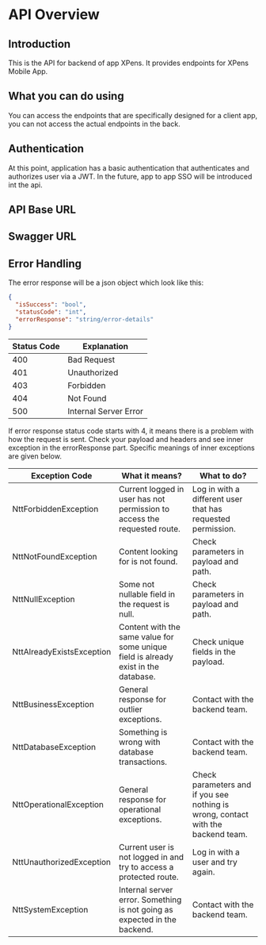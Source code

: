 # API Overview

<!-- This document provides an introduction into your API. -->

## Introduction

This is the API for backend of app XPens. It provides endpoints for XPens Mobile App.

## What you can do using <API name>

You can access the endpoints that are specifically designed for a client app, 
you can not access the actual endpoints in the back.

## Authentication

At this point, application has a basic authentication that authenticates and authorizes user via a JWT.
In the future, app to app SSO will be introduced int the api.

## API Base URL

<a href="https://app-masraf-bff-api-dev-001.azurewebsites.net/api"></a>

## Swagger URL

<a href="https://app-masraf-bff-api-dev-001.azurewebsites.net/swagger/index.html"></a>

## Error Handling

The error response will be a json object which look like this:

```json
{
  "isSuccess": "bool",
  "statusCode": "int",
  "errorResponse": "string/error-details"
}
```

| Status Code | Explanation           |
|-------------|-----------------------|
| 400         | Bad Request           |
| 401         | Unauthorized          |
| 403         | Forbidden             |
| 404         | Not Found             |
| 500         | Internal Server Error |

If error response status code starts with 4, it means there is a problem with how the request is sent. 
Check your payload and headers and see inner exception in the errorResponse part. Specific meanings of 
inner exceptions are given below.

| Exception Code            | What it means?                                                                      | What to do?                                                                      |
|---------------------------|-------------------------------------------------------------------------------------|----------------------------------------------------------------------------------|
| NttForbiddenException     | Current logged in user has not permission to access the requested route.            | Log in with a different user that has requested permission.                      |
| NttNotFoundException      | Content looking for is not found.                                                   | Check parameters in payload and path.                                            |
| NttNullException          | Some not nullable field in the request is null.                                     | Check parameters in payload and path.                                            |
| NttAlreadyExistsException | Content with the same value for some unique field is already exist in the database. | Check unique fields in the payload.                                              |
| NttBusinessException      | General response for outlier exceptions.                                            | Contact with the backend team.                                                   |
| NttDatabaseException      | Something is wrong with database transactions.                                      | Contact with the backend team.                                                   |
| NttOperationalException   | General response for operational exceptions.                                        | Check parameters and if you see nothing is wrong, contact with the backend team. |
| NttUnauthorizedException  | Current user is not logged in and try to access a protected route.                  | Log in with a user and try again.                                                |
| NttSystemException        | Internal server error. Something is not going as expected in the backend.           | Contact with the backend team.                                                   |

<seealso>

<!--List any additional resources, such as tutorials or guides, that can help users understand and use the API effectively.-->

</seealso>
